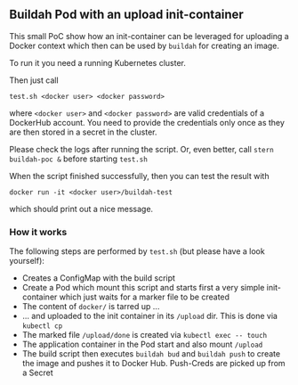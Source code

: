 ## Buildah Pod with an upload init-container

This small PoC show how an init-container can be leveraged for uploading a Docker context which then can be used by `buildah` for creating an image.

To run it you need a running Kubernetes cluster.

Then just call

```
test.sh <docker user> <docker password>
```

where `<docker user>` and `<docker password>` are valid credentials of a DockerHub account.
You need to provide the credentials only once as they are then stored in a secret in the cluster.

Please check the logs after running the script.
Or, even better, call `stern buildah-poc &` before starting `test.sh`

When the script finished successfully, then you can test the result with

```
docker run -it <docker user>/buildah-test
```

which should print out a nice message.

### How it works

The following steps are performed by `test.sh` (but please have a look yourself):

* Creates a ConfigMap with the build script
* Create a Pod which mount this script and starts first a very simple init-container which just waits for a marker file to be created
* The content of `docker/` is tarred up ...
* ... and uploaded to the init container in its `/upload` dir. This is done via `kubectl cp`
* The marked file `/upload/done` is created via `kubectl exec -- touch`
* The application container in the Pod start and also mount `/upload`
* The build script then executes `buildah bud` and `buildah push` to create the image and pushes it to Docker Hub. Push-Creds are picked up from a Secret
